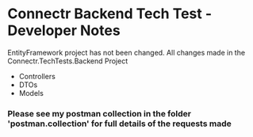 # Connectr Backend Tech Test - Developer Notes

EntityFramework project has not been changed. All changes made in the Connectr.TechTests.Backend Project

- Controllers
- DTOs
- Models

### Please see my postman collection in the folder 'postman.collection' for full details of the requests made
